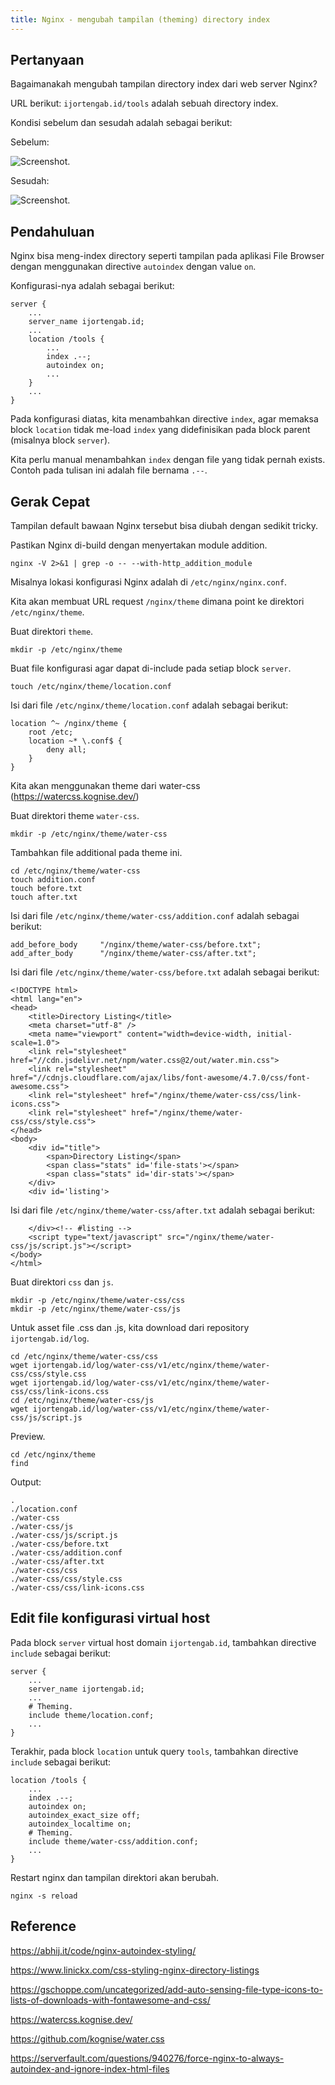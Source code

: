 ```yaml
---
title: Nginx - mengubah tampilan (theming) directory index
---
```


## Pertanyaan

Bagaimanakah mengubah tampilan directory index dari web server Nginx?

URL berikut: `ijortengab.id/tools` adalah sebuah directory index.

Kondisi sebelum dan sesudah adalah sebagai berikut:

Sebelum:

![Screenshot.](image://ijortengab.id/2021/screenshot.2021-03-01_09.30.14.jpg)

Sesudah:

![Screenshot.](image://ijortengab.id/2021/screenshot.2021-03-01_11.24.21.jpg)

## Pendahuluan

Nginx bisa meng-index directory seperti tampilan pada aplikasi File Browser dengan menggunakan directive `autoindex` dengan value `on`.

Konfigurasi-nya adalah sebagai berikut:

```
server {
    ...
    server_name ijortengab.id;
    ...
    location /tools {
        ...
        index .--;
        autoindex on;
        ...
    }
    ...
}
```

Pada konfigurasi diatas, kita menambahkan directive `index`, agar memaksa block `location` tidak me-load `index` yang didefinisikan pada block parent (misalnya block `server`).

Kita perlu manual menambahkan `index` dengan file yang tidak pernah exists. Contoh pada tulisan ini adalah file bernama `.--`.

## Gerak Cepat

Tampilan default bawaan Nginx tersebut bisa diubah dengan sedikit tricky.

Pastikan Nginx di-build dengan menyertakan module addition.

```
nginx -V 2>&1 | grep -o -- --with-http_addition_module
```

Misalnya lokasi konfigurasi Nginx adalah di `/etc/nginx/nginx.conf`.

Kita akan membuat URL request `/nginx/theme` dimana point ke direktori `/etc/nginx/theme`.

Buat direktori `theme`.

```
mkdir -p /etc/nginx/theme
```

Buat file konfigurasi agar dapat di-include pada setiap block `server`.

```
touch /etc/nginx/theme/location.conf
```

Isi dari file `/etc/nginx/theme/location.conf` adalah sebagai berikut:

```
location ^~ /nginx/theme {
    root /etc;
    location ~* \.conf$ {
        deny all;
    }
}
```

Kita akan menggunakan theme dari water-css (https://watercss.kognise.dev/)

Buat direktori theme `water-css`.

```
mkdir -p /etc/nginx/theme/water-css
```

Tambahkan file additional pada theme ini.

```
cd /etc/nginx/theme/water-css
touch addition.conf
touch before.txt
touch after.txt
```

Isi dari file `/etc/nginx/theme/water-css/addition.conf` adalah sebagai berikut:

```
add_before_body     "/nginx/theme/water-css/before.txt";
add_after_body      "/nginx/theme/water-css/after.txt";
```

Isi dari file `/etc/nginx/theme/water-css/before.txt` adalah sebagai berikut:

```
<!DOCTYPE html>
<html lang="en">
<head>
    <title>Directory Listing</title>
    <meta charset="utf-8" />
    <meta name="viewport" content="width=device-width, initial-scale=1.0">
    <link rel="stylesheet" href="//cdn.jsdelivr.net/npm/water.css@2/out/water.min.css">
    <link rel="stylesheet" href="//cdnjs.cloudflare.com/ajax/libs/font-awesome/4.7.0/css/font-awesome.css">
    <link rel="stylesheet" href="/nginx/theme/water-css/css/link-icons.css">
    <link rel="stylesheet" href="/nginx/theme/water-css/css/style.css">
</head>
<body>
    <div id="title">
        <span>Directory Listing</span>
        <span class="stats" id='file-stats'></span>
        <span class="stats" id='dir-stats'></span>
    </div>
    <div id='listing'>
```

Isi dari file `/etc/nginx/theme/water-css/after.txt` adalah sebagai berikut:

```
    </div><!-- #listing -->
    <script type="text/javascript" src="/nginx/theme/water-css/js/script.js"></script>
</body>
</html>
```

Buat direktori `css` dan `js`.

```
mkdir -p /etc/nginx/theme/water-css/css
mkdir -p /etc/nginx/theme/water-css/js
```

Untuk asset file .css dan .js, kita download dari repository `ijortengab.id/log`.

```
cd /etc/nginx/theme/water-css/css
wget ijortengab.id/log/water-css/v1/etc/nginx/theme/water-css/css/style.css
wget ijortengab.id/log/water-css/v1/etc/nginx/theme/water-css/css/link-icons.css
cd /etc/nginx/theme/water-css/js
wget ijortengab.id/log/water-css/v1/etc/nginx/theme/water-css/js/script.js
```

Preview.

```
cd /etc/nginx/theme
find
```

Output:

```
.
./location.conf
./water-css
./water-css/js
./water-css/js/script.js
./water-css/before.txt
./water-css/addition.conf
./water-css/after.txt
./water-css/css
./water-css/css/style.css
./water-css/css/link-icons.css
```

## Edit file konfigurasi virtual host

Pada block `server` virtual host domain `ijortengab.id`, tambahkan directive `include` sebagai berikut:

```
server {
    ...
    server_name ijortengab.id;
    ...
    # Theming.
    include theme/location.conf;
    ...
}
```

Terakhir, pada block `location` untuk query `tools`, tambahkan directive `include` sebagai berikut:

```
location /tools {
    ...
    index .--;
    autoindex on;
    autoindex_exact_size off;
    autoindex_localtime on;
    # Theming.
    include theme/water-css/addition.conf;
    ...
}
```

Restart nginx dan tampilan direktori akan berubah.

```
nginx -s reload
```

## Reference

https://abhij.it/code/nginx-autoindex-styling/

https://www.linickx.com/css-styling-nginx-directory-listings

https://gschoppe.com/uncategorized/add-auto-sensing-file-type-icons-to-lists-of-downloads-with-fontawesome-and-css/

https://watercss.kognise.dev/

https://github.com/kognise/water.css

https://serverfault.com/questions/940276/force-nginx-to-always-autoindex-and-ignore-index-html-files
